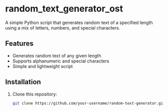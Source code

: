 # random_text_generator_ost
A simple Python script that generates random text of a specified length using a mix of letters, numbers, and special characters.

## Features

- Generates random text of any given length
- Supports alphanumeric and special characters
- Simple and lightweight script

## Installation

1. Clone this repository:
   ```sh
   git clone https://github.com/your-username/random-text-generator.git
